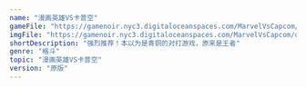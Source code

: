 ```yaml
---
name: "漫画英雄VS卡普空"
gameFile: "https://gamenoir.nyc3.digitaloceanspaces.com/MarvelVsCapcom/mvsc.zip"
imgFile: "https://gamenoir.nyc3.digitaloceanspaces.com/MarvelVsCapcom/original.jpg"
shortDescription: "强烈推荐！本以为是青铜的对打游戏，原来是王者"
genre: "格斗"
topic: "漫画英雄VS卡普空"
version: "原版"
---
```

